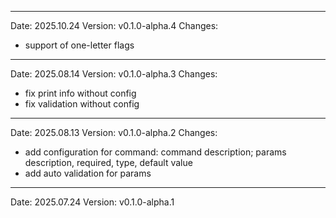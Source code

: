 ------------------------------------------------------------------------------------------------------------------------
Date: 2025.10.24
Version: v0.1.0-alpha.4
Changes:
- support of one-letter flags

------------------------------------------------------------------------------------------------------------------------
Date: 2025.08.14
Version: v0.1.0-alpha.3
Changes:
- fix print info without config
- fix validation without config

------------------------------------------------------------------------------------------------------------------------
Date: 2025.08.13
Version: v0.1.0-alpha.2
Changes:
- add configuration for command: command description; params description, required, type, default value
- add auto validation for params

------------------------------------------------------------------------------------------------------------------------
Date: 2025.07.24
Version: v0.1.0-alpha.1
